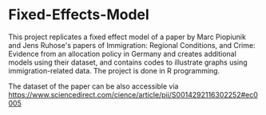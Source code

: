 # Fixed-Effects-Model

This project replicates a fixed effect model of a paper by Marc Piopiunik and Jens Ruhose's papers of Immigration: Regional Conditions, and Crime: Evidence from an allocation policy in Germany and creates additional models using their dataset, and contains codes to illustrate graphs using immigration-related data.
The project is done in R programming.

The dataset of the paper can be also accessible via https://www.sciencedirect.com/cience/article/pii/S0014292116302252#ec0005
